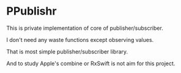 # PPublishr

This is private implementation of core of publisher/subscriber.

I don't need any waste functions except observing values.

That is most simple publisher/subscriber library.

And to study Apple's combine or RxSwift is not aim for this project.


